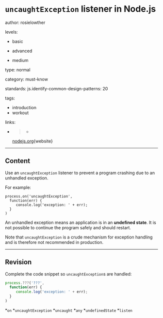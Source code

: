 # `uncaughtException` listener in Node.js
author: rosielowther

levels:

  - basic

  - advanced

  - medium

type: normal

category: must-know

standards:
  js.identify-common-design-patterns: 20

tags:
  - introduction
  - workout

links:

  - >-
    [nodejs.org](https://nodejs.org/api/process.html#process_event_uncaughtexception){website}

---
## Content

Use an `uncaughtException` listener to prevent a program crashing due to an unhandled exception.

For example:
```
process.on('uncaughtException',
  function(err) {
     console.log('exception: ' + err);
  }
)
```
An unhandled exception means an application is in an **undefined state**. It is not possible to continue the program safely and should restart.

Note that `uncaughtException` is a crude  mechanism for exception handling and is therefore not recommended in production.

---
## Revision

Complete the code snippet so `uncaughtException`s are handled:
```javascript
process.???('???',
  function(err) {
     console.log('exception: ' + err);
  }
)

```

*`on`
*`uncaughtException`
*`uncaught`
*`any`
*`undefinedState`
*`listen`
